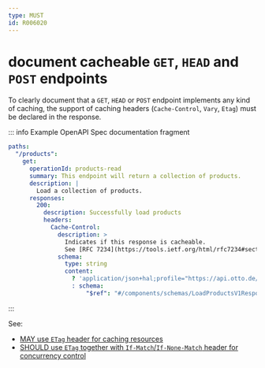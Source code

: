 ```yaml
---
type: MUST
id: R006020
---
```


# document cacheable `GET`, `HEAD` and `POST` endpoints

To clearly document that a `GET`, `HEAD` or `POST` endpoint implements any kind of caching, the support of caching headers (`Cache-Control`, `Vary`, `Etag`) must be declared in the response.

::: info Example OpenAPI Spec documentation fragment

```yaml
paths:
  "/products":
    get:
      operationId: products-read
      summary: This endpoint will return a collection of products.
      description: |
        Load a collection of products.
      responses:
        200:
          description: Successfully load products
          headers:
            Cache-Control:
              description: >
                Indicates if this response is cacheable.
                See [RFC 7234](https://tools.ietf.org/html/rfc7234#section-5.2.2) for possible values.
              schema:
                type: string
                content:
                  ? 'application/json+hal;profile="https://api.otto.de/profiles/products/products+v1"'
                  : schema:
                      "$ref": "#/components/schemas/LoadProductsV1Response"
```

:::

See:

- [MAY use `ETag` header for caching resources](./2010_may-use-etag-header-for-caching-resources.md)
- [SHOULD use `ETag` together with `If-Match`/`If-None-Match` header for concurrency control](./2020_should-use-etag-together-with-if-match-if-none-match-header-for-concurrrency-control.md)
